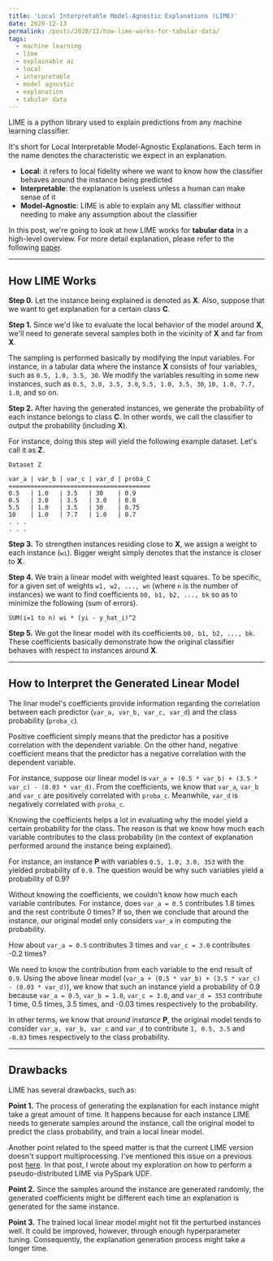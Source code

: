 ```yaml
---
title: 'Local Interpretable Model-Agnostic Explanations (LIME)'
date: 2020-12-13
permalink: /posts/2020/12/how-lime-works-for-tabular-data/
tags:
  - machine learning
  - lime
  - explainable ai
  - local
  - interpretable
  - model agnostic
  - explanation
  - tabular data
---
```


LIME is a python library used to explain predictions from any machine learning classifier.

It's short for Local Interpretable Model-Agnostic Explanations. Each term in the name denotes the characteristic we expect in an explanation.
- <b>Local</b>: it refers to local fidelity where we want to know how the classifier behaves around the instance being predicted
- <b>Interpretable</b>: the explanation is useless unless a human can make sense of it
- <b>Model-Agnostic</b>: LIME is able to explain any ML classifier without needing to make any assumption about the classifier

In this post, we're going to look at how LIME works for <b>tabular data</b> in a high-level overview. For more detail explanation, please refer to the following <a href="https://arxiv.org/pdf/1602.04938v1.pdf">paper</a>.

---

## How LIME Works

<b>Step 0.</b> Let the instance being explained is denoted as <b>X</b>. Also, suppose that we want to get explanation for a certain class <b>C</b>.

<b>Step 1.</b> Since we'd like to evaluate the local behavior of the model around <b>X</b>, we'll need to generate several samples both in the vicinity of <b>X</b> and far from <b>X</b>.

The sampling is performed basically by modifying the input variables. For instance, in a tabular data where the instance <b>X</b> consists of four variables, such as `0.5, 1.0, 3.5, 30`. We modify the variables resulting in some new instances, such as `0.5, 3.0, 3.5, 3.0`, `5.5, 1.0, 3.5, 30`, `10, 1.0, 7.7, 1.0`, and so on.

<b>Step 2.</b> After having the generated instances, we generate the probability of each instance belongs to class <b>C</b>. In other words, we call the classifier to output the probability (including <b>X</b>).

For instance, doing this step will yield the following example dataset. Let's call it as <b>Z</b>.

```
Dataset Z

var_a | var_b | var_c | var_d | proba_C
=======================================
0.5   | 1.0   | 3.5   | 30    | 0.9
0.5   | 3.0   | 3.5   | 3.0   | 0.8
5.5   | 1.0   | 3.5   | 30    | 0.75
10    | 1.0   | 7.7   | 1.0   | 0.7
. . .
. . .
```

<b>Step 3.</b> To strengthen instances residing close to <b>X</b>, we assign a weight to each instance (`wi`). Bigger weight simply denotes that the instance is closer to <b>X</b>.

<b>Step 4.</b> We train a linear model with weighted least squares. To be specific, for a given set of weights `w1, w2, ..., wn` (where `n` is the number of instances) we want to find coefficients `b0, b1, b2, ..., bk` so as to minimize the following (sum of errors).

```
SUM(i=1 to n) wi * (yi - y_hat_i)^2
```

<b>Step 5.</b> We got the linear model with its coefficients `b0, b1, b2, ..., bk`. These coefficients basically demonstrate how the original classifier behaves with respect to instances around <b>X</b>.

---

## How to Interpret the Generated Linear Model

The linar model's coefficients provide information regarding the correlation between each predictor (`var_a, var_b, var_c, var_d`) and the class probability (`proba_c`).

Positive coefficient simply means that the predictor has a positive correlation with the dependent variable. On the other hand, negative coefficient means that the predictor has a negative correlation with the dependent variable.

For instance, suppose our linear model is `var_a + (0.5 * var_b) + (3.5 * var_c) - (0.03 * var_d)`. From the coefficients, we know that `var_a`, `var_b` and `var_c` are positively correlated with `proba_c`. Meanwhile, `var_d` is negatively correlated with `proba_c`.

Knowing the coefficients helps a lot in evaluating why the model yield a certain probability for the class. The reason is that we know how much each variable contributes to the class probability (in the context of explanation performed around the instance being explained).

For instance, an instance <b>P</b> with variables `0.5, 1.0, 3.0, 353` with the yielded probability of `0.9`. The question would be why such variables yield a probability of 0.9?

Without knowing the coefficients, we couldn't know how much each variable contributes. For instance, does `var_a = 0.5` contributes 1.8 times and the rest contribute 0 times? If so, then we conclude that around the instance, our original model only considers `var_a` in computing the probability.

How about `var_a = 0.5` contributes 3 times and `var_c = 3.0` contributes -0.2 times? 

We need to know the contribution from each variable to the end result of `0.9`. Using the above linear model (`var_a + (0.5 * var_b) + (3.5 * var_c) - (0.03 * var_d)`), we know that such an instance yield a probability of 0.9 because `var_a = 0.5`, `var_b = 1.0`, `var_c = 3.0`, and `var_d = 353` contribute 1 time, 0.5 times, 3.5 times, and -0.03 times respectively to the probability.

In other terms, we know that <i>around instance</i> <b>P</b>, the original model tends to consider `var_a, var_b, var_c` and `var_d` to contribute `1, 0.5, 3.5` and `-0.03` times respectively to the class probability.

---

## Drawbacks

LIME has several drawbacks, such as:

<b>Point 1.</b> The process of generating the explanation for each instance might take a great amount of time. It happens because for each instance LIME needs to generate samples around the instance, call the original model to predict the class probability, and train a local linear model.

Another point related to the speed matter is that the current LIME version doesn't support multiprocessing. I've mentioned this issue on a previous post <a href="https://albertuskelvin.github.io/posts/2020/01/pseudo-distributed-lime-spark-udf/">here</a>. In that post, I wrote about my exploration on how to perform a pseudo-distributed LIME via PySpark UDF.

<b>Point 2.</b> Since the samples around the instance are generated randomly, the generated coefficients might be different each time an explanation is generated for the same instance.

<b>Point 3.</b> The trained local linear model might not fit the perturbed instances well. It could be improved, however, through enough hyperparameter tuning. Consequently, the explanation generation process might take a longer time.
